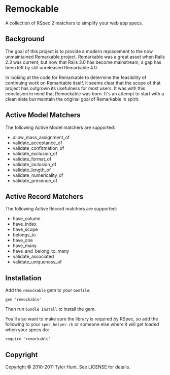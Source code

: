 # Remockable

A collection of RSpec 2 matchers to simplify your web app specs.


## Background

The goal of this project is to provide a modern replacement to the now
unmaintained Remarkable project. Remarkable was a great asset when Rails 2.3
was current, but now that Rails 3.0 has become mainstream, a gap has been left
by still unreleased Remarkable 4.0.

In looking at the code for Remarkable to determine the feasibility of continuing
work on Remarkable itself, it seems clear that the scope of that project has
outgrown its usefulness for most users. It was with this conclusion in mind that
Remockable was born. It's an attempt to start with a clean slate but maintain
the original goal of Remarkable in spirit.


## Active Model Matchers

The following Active Model matchers are supported:

  * allow_mass_assignment_of
  * validate_acceptance_of
  * validate_confirmation_of
  * validate_exclusion_of
  * validate_format_of
  * validate_inclusion_of
  * validate_length_of
  * validate_numericality_of
  * validate_presence_of


## Active Record Matchers

The following Active Record matchers are supported:

  * have_column
  * have_index
  * have_scope
  * belongs_to
  * have_one
  * have_many
  * have_and_belong_to_many
  * validate_associated
  * validate_uniqueness_of


## Installation

Add the `remockable` gem to your `Gemfile`:

    gem 'remockable'

Then run `bundle install` to install the gem.

You'll also want to make sure the library is required by RSpec, so add the
following to your `spec_helper.rb` or someone else where it will get loaded
when your specs do:

    require 'remockable'


## Copyright

Copyright © 2010-2011 Tyler Hunt. See LICENSE for details.

